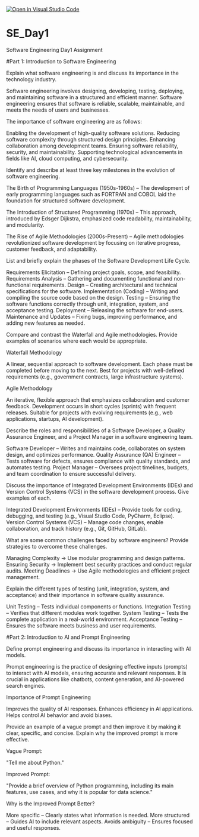 [![Open in Visual Studio Code](https://classroom.github.com/assets/open-in-vscode-2e0aaae1b6195c2367325f4f02e2d04e9abb55f0b24a779b69b11b9e10269abc.svg)](https://classroom.github.com/online_ide?assignment_repo_id=18496596&assignment_repo_type=AssignmentRepo)
# SE_Day1
Software Engineering Day1 Assignment

#Part 1: Introduction to Software Engineering

Explain what software engineering is and discuss its importance in the technology industry.

Software engineering involves designing, developing, testing, deploying, and maintaining software in a structured and efficient manner. Software engineering ensures that software is reliable, scalable, maintainable, and meets the needs of users and businesses.

The importance of software engineering are as follows:

Enabling the development of high-quality software solutions.
Reducing software complexity through structured design principles.
Enhancing collaboration among development teams.
Ensuring software reliability, security, and maintainability.
Supporting technological advancements in fields like AI, cloud computing, and cybersecurity.


Identify and describe at least three key milestones in the evolution of software engineering.

The Birth of Programming Languages (1950s-1960s) – The development of early programming languages such as FORTRAN and COBOL laid the foundation for structured software development.

The Introduction of Structured Programming (1970s) – This approach, introduced by Edsger Dijkstra, emphasized code readability, maintainability, and modularity.

The Rise of Agile Methodologies (2000s-Present) – Agile methodologies revolutionized software development by focusing on iterative progress, customer feedback, and adaptability.

List and briefly explain the phases of the Software Development Life Cycle.

Requirements Elicitation – Defining project goals, scope, and feasibility.
Requirements Analysis – Gathering and documenting functional and non-functional requirements.
Design – Creating architectural and technical specifications for the software.
Implementation (Coding) – Writing and compiling the source code based on the design.
Testing – Ensuring the software functions correctly through unit, integration, system, and acceptance testing.
Deployment – Releasing the software for end-users.
Maintenance and Updates – Fixing bugs, improving performance, and adding new features as needed.

Compare and contrast the Waterfall and Agile methodologies. Provide examples of scenarios where each would be appropriate.

Waterfall Methodology

A linear, sequential approach to software development.
Each phase must be completed before moving to the next.
Best for projects with well-defined requirements (e.g., government contracts, large infrastructure systems).

Agile Methodology

An iterative, flexible approach that emphasizes collaboration and customer feedback.
Development occurs in short cycles (sprints) with frequent releases.
Suitable for projects with evolving requirements (e.g., web applications, startups, AI development).

Describe the roles and responsibilities of a Software Developer, a Quality Assurance Engineer, and a Project Manager in a software engineering team.

Software Developer – Writes and maintains code, collaborates on system design, and optimizes performance.
Quality Assurance (QA) Engineer – Tests software for defects, ensures compliance with quality standards, and automates testing.
Project Manager – Oversees project timelines, budgets, and team coordination to ensure successful delivery.


Discuss the importance of Integrated Development Environments (IDEs) and Version Control Systems (VCS) in the software development process. Give examples of each.

Integrated Development Environments (IDEs) – Provide tools for coding, debugging, and testing (e.g., Visual Studio Code, PyCharm, Eclipse).
Version Control Systems (VCS) – Manage code changes, enable collaboration, and track history (e.g., Git, GitHub, GitLab).


What are some common challenges faced by software engineers? Provide strategies to overcome these challenges.

Managing Complexity → Use modular programming and design patterns.
Ensuring Security → Implement best security practices and conduct regular audits.
Meeting Deadlines → Use Agile methodologies and efficient project management.

Explain the different types of testing (unit, integration, system, and acceptance) and their importance in software quality assurance.

Unit Testing – Tests individual components or functions.
Integration Testing – Verifies that different modules work together.
System Testing – Tests the complete application in a real-world environment.
Acceptance Testing – Ensures the software meets business and user requirements.


#Part 2: Introduction to AI and Prompt Engineering

Define prompt engineering and discuss its importance in interacting with AI models.

Prompt engineering is the practice of designing effective inputs (prompts) to interact with AI models, ensuring accurate and relevant responses. It is crucial in applications like chatbots, content generation, and AI-powered search engines.

Importance of Prompt Engineering

Improves the quality of AI responses.
Enhances efficiency in AI applications.
Helps control AI behavior and avoid biases.

Provide an example of a vague prompt and then improve it by making it clear, specific, and concise. Explain why the improved prompt is more effective.

Vague Prompt:

"Tell me about Python."

Improved Prompt:

"Provide a brief overview of Python programming, including its main features, use cases, and why it is popular for data science."

Why is the Improved Prompt Better?

More specific – Clearly states what information is needed.
More structured – Guides AI to include relevant aspects.
Avoids ambiguity – Ensures focused and useful responses.
